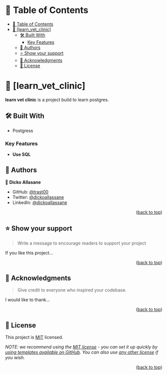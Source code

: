 <a name="readme-top"></a>

# 📗 Table of Contents

- [📗 Table of Contents](#-table-of-contents)
- [📖 \[learn\_vet\_clinic\] ](#-learn_vet_clinic-)
  - [🛠 Built With ](#-built-with-)
    - [Key Features ](#key-features-)
  - [👥 Authors ](#-authors-)
  - [⭐️ Show your support ](#️-show-your-support-)
  - [🙏 Acknowledgments ](#-acknowledgments-)
  - [📝 License ](#-license-)


# 📖 [learn_vet_clinic] <a name="about-project"></a>

**learn vet clinic** is a project build to learn postgres.

## 🛠 Built With <a name="built-with"></a>
- Postgress

### Key Features <a name="key-features"></a>

- **Use SQL**

<!-- AUTHORS -->

## 👥 Authors <a name="authors"></a>

👤 **Dicko Allasane**

- GitHub: [@trast00](https://github.com/Trast00)
- Twitter: [@dickoallassane](https://twitter.com/AllassaneDicko0/)
- LinkedIn: [@dickoallassane](https://www.linkedin.com/in/allassane-dicko-744aaa224)


<p align="right">(<a href="#readme-top">back to top</a>)</p>

<!-- FUTURE FEATURES -->

## ⭐️ Show your support <a name="support"></a>

> Write a message to encourage readers to support your project

If you like this project...

<p align="right">(<a href="#readme-top">back to top</a>)</p>

<!-- ACKNOWLEDGEMENTS -->

## 🙏 Acknowledgments <a name="acknowledgements"></a>

> Give credit to everyone who inspired your codebase.

I would like to thank...

<p align="right">(<a href="#readme-top">back to top</a>)</p>

<!-- LICENSE -->

## 📝 License <a name="license"></a>

This project is [MIT](./LICENSE) licensed.

_NOTE: we recommend using the [MIT license](https://choosealicense.com/licenses/mit/) - you can set it up quickly by [using templates available on GitHub](https://docs.github.com/en/communities/setting-up-your-project-for-healthy-contributions/adding-a-license-to-a-repository). You can also use [any other license](https://choosealicense.com/licenses/) if you wish._

<p align="right">(<a href="#readme-top">back to top</a>)</p>
